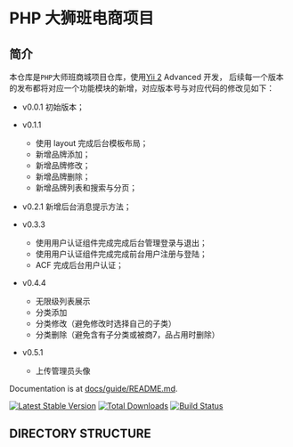 PHP 大狮班电商项目
===============================

## 简介
本仓库是`PHP`大师班商城项目仓库，使用[Yii 2](http://www.yiiframework.com/) Advanced 开发，
后续每一个版本的发布都将对应一个功能模块的新增，对应版本号与对应代码的修改见如下：

- v0.0.1 初始版本；
- v0.1.1
    * 使用 layout 完成后台模板布局； 
    * 新增品牌添加；
    * 新增品牌修改；
    * 新增品牌删除；
    * 新增品牌列表和搜索与分页；   
- v0.2.1 新增后台消息提示方法；
- v0.3.3
    * 使用用户认证组件完成完成后台管理登录与退出；
    * 使用用户认证组件完成完成前台用户注册与登陆；
    * ACF 完成后台用户认证；
    
- v0.4.4
    * 无限级列表展示
    * 分类添加
    * 分类修改（避免修改时选择自己的子类）
    * 分类删除（避免含有子分类或被商7，品占用时删除）

- v0.5.1
    * 上传管理员头像

Documentation is at [docs/guide/README.md](docs/guide/README.md).

[![Latest Stable Version](https://poser.pugx.org/yiisoft/yii2-app-advanced/v/stable.png)](https://packagist.org/packages/yiisoft/yii2-app-advanced)
[![Total Downloads](https://poser.pugx.org/yiisoft/yii2-app-advanced/downloads.png)](https://packagist.org/packages/yiisoft/yii2-app-advanced)
[![Build Status](https://travis-ci.org/yiisoft/yii2-app-advanced.svg?branch=master)](https://travis-ci.org/yiisoft/yii2-app-advanced)



DIRECTORY STRUCTURE
-------------------

```

```
